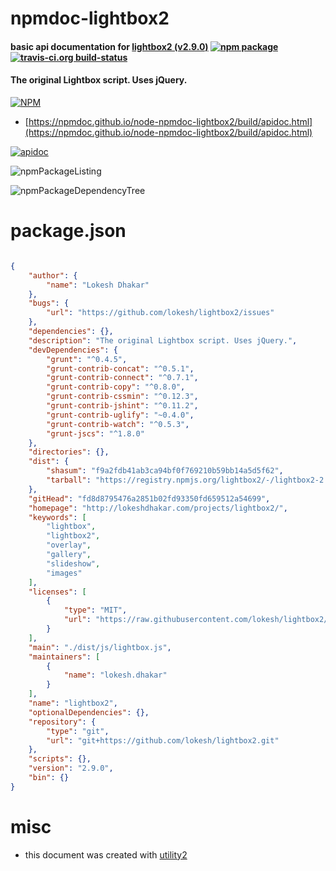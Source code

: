 # npmdoc-lightbox2

#### basic api documentation for  [lightbox2 (v2.9.0)](http://lokeshdhakar.com/projects/lightbox2/)  [![npm package](https://img.shields.io/npm/v/npmdoc-lightbox2.svg?style=flat-square)](https://www.npmjs.org/package/npmdoc-lightbox2) [![travis-ci.org build-status](https://api.travis-ci.org/npmdoc/node-npmdoc-lightbox2.svg)](https://travis-ci.org/npmdoc/node-npmdoc-lightbox2)

#### The original Lightbox script. Uses jQuery.

[![NPM](https://nodei.co/npm/lightbox2.png?downloads=true&downloadRank=true&stars=true)](https://www.npmjs.com/package/lightbox2)

- [https://npmdoc.github.io/node-npmdoc-lightbox2/build/apidoc.html](https://npmdoc.github.io/node-npmdoc-lightbox2/build/apidoc.html)

[![apidoc](https://npmdoc.github.io/node-npmdoc-lightbox2/build/screenCapture.buildCi.browser.%252Ftmp%252Fbuild%252Fapidoc.html.png)](https://npmdoc.github.io/node-npmdoc-lightbox2/build/apidoc.html)

![npmPackageListing](https://npmdoc.github.io/node-npmdoc-lightbox2/build/screenCapture.npmPackageListing.svg)

![npmPackageDependencyTree](https://npmdoc.github.io/node-npmdoc-lightbox2/build/screenCapture.npmPackageDependencyTree.svg)



# package.json

```json

{
    "author": {
        "name": "Lokesh Dhakar"
    },
    "bugs": {
        "url": "https://github.com/lokesh/lightbox2/issues"
    },
    "dependencies": {},
    "description": "The original Lightbox script. Uses jQuery.",
    "devDependencies": {
        "grunt": "^0.4.5",
        "grunt-contrib-concat": "^0.5.1",
        "grunt-contrib-connect": "^0.7.1",
        "grunt-contrib-copy": "^0.8.0",
        "grunt-contrib-cssmin": "^0.12.3",
        "grunt-contrib-jshint": "^0.11.2",
        "grunt-contrib-uglify": "~0.4.0",
        "grunt-contrib-watch": "^0.5.3",
        "grunt-jscs": "^1.8.0"
    },
    "directories": {},
    "dist": {
        "shasum": "f9a2fdb41ab3ca94bf0f769210b59bb14a5d5f62",
        "tarball": "https://registry.npmjs.org/lightbox2/-/lightbox2-2.9.0.tgz"
    },
    "gitHead": "fd8d8795476a2851b02fd93350fd659512a54699",
    "homepage": "http://lokeshdhakar.com/projects/lightbox2/",
    "keywords": [
        "lightbox",
        "lightbox2",
        "overlay",
        "gallery",
        "slideshow",
        "images"
    ],
    "licenses": [
        {
            "type": "MIT",
            "url": "https://raw.githubusercontent.com/lokesh/lightbox2/master/LICENSE"
        }
    ],
    "main": "./dist/js/lightbox.js",
    "maintainers": [
        {
            "name": "lokesh.dhakar"
        }
    ],
    "name": "lightbox2",
    "optionalDependencies": {},
    "repository": {
        "type": "git",
        "url": "git+https://github.com/lokesh/lightbox2.git"
    },
    "scripts": {},
    "version": "2.9.0",
    "bin": {}
}
```



# misc
- this document was created with [utility2](https://github.com/kaizhu256/node-utility2)
